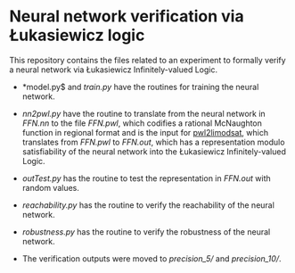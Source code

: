 # Neural network verification via Łukasiewicz logic

This repository contains the files related to an experiment to formally verify a neural network via Łukasiewicz Infinitely-valued Logic.

- *model.py$ and *train.py* have the routines for training the neural network.

- *nn2pwl.py* have the routine to translate from the neural network in *FFN.nn* to the file *FFN.pwl*, which codifies a rational McNaughton function in regional format and is the input for [pwl2limodsat](http://github.com/spreto/pwl2limodsat), which translates from *FFN.pwl* to *FFN.out*, which has a representation modulo satisfiability of the neural network into the Łukasiewicz Infinitely-valued Logic.

- *outTest.py* has the routine to test the representation in *FFN.out* with random values.

- *reachability.py* has the routine to verify the reachability of the neural network.

- *robustness.py* has the routine to verify the robustness of the neural network.

- The verification outputs were moved to *precision_5/* and *precision_10/*.
